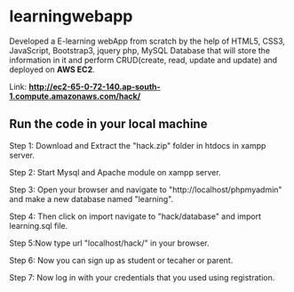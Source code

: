 # learningwebapp

Developed a E-learning webApp from scratch by the help of HTML5, CSS3, JavaScript, Bootstrap3, jquery php, MySQL  Database that will store the information in it and perform CRUD(create, read, update and update) and deployed on **AWS EC2**.

Link: **http://ec2-65-0-72-140.ap-south-1.compute.amazonaws.com/hack/**


## Run the code in your local machine

Step 1: Download and Extract the "hack.zip" folder in htdocs in xampp server.

Step 2: Start Mysql and Apache module on xampp server.

Step 3: Open your browser and navigate to "http://localhost/phpmyadmin" and make a new database named "learning".

Step 4: Then click on import navigate to "hack/database" and import learning.sql file.

Step 5:Now type url "localhost/hack/" in your browser.

Step 6: Now you can sign up as student or tecaher or parent.

Step 7: Now log in with your credentials that you used using registration.

